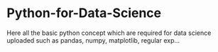 # Python-for-Data-Science
Here all the basic python concept which are required for data science uploaded such as pandas, numpy, matplotlib, regular exp... 
